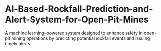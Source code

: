 # Al-Based-Rockfall-Prediction-and-Alert-System-for-Open-Pit-Mines
A machine learning–powered system designed to enhance safety in open-pit mining operations by predicting potential rockfall events and issuing timely alerts.
